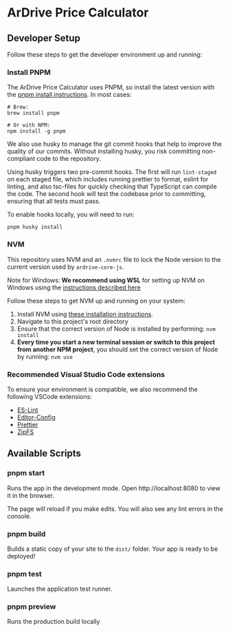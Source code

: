 # ArDrive Price Calculator

## Developer Setup

Follow these steps to get the developer environment up and running:

### Install PNPM

The ArDrive Price Calculator uses PNPM, so install the latest version with the [pnpm install instructions][pnpm-install]. In most cases:

```shell
# Brew:
brew install pnpm

# Or with NPM:
npm install -g pnpm
```

We also use husky to manage the git commit hooks that help to improve the quality of our commits. Without installing husky, you risk committing non-compliant code to the repository.

Using husky triggers two pre-commit hooks. The first will run `lint-staged` on each staged file, which includes running prettier to format, eslint for linting, and also tsc-files for quickly checking that TypeScript can compile the code. The second hook will test the codebase prior to committing, ensuring that all tests must pass.

To enable hooks locally, you will need to run:

```shell
pnpm husky install
```

### NVM

This repository uses NVM and an `.nvmrc` file to lock the Node version to the current version used by `ardrive-core-js`.

Note for Windows: **We recommend using WSL** for setting up NVM on Windows using the [instructions described here][wsl-install]

Follow these steps to get NVM up and running on your system:

1. Install NVM using [these installation instructions][nvm-install].
2. Navigate to this project's root directory
3. Ensure that the correct version of Node is installed by performing: `nvm install`
4. **Every time you start a new terminal session or switch to this project from another NPM project**, you should set the correct version of Node by running: `nvm use`

### Recommended Visual Studio Code extensions

To ensure your environment is compatible, we also recommend the following VSCode extensions:

-   [ES-Lint][eslint-vscode]
-   [Editor-Config][editor-config-vscode]
-   [Prettier][prettier-vscode]
-   [ZipFS][zipfs-vscode]

## Available Scripts

### pnpm start

Runs the app in the development mode.
Open http://localhost:8080 to view it in the browser.

The page will reload if you make edits.
You will also see any lint errors in the console.

### pnpm build

Builds a static copy of your site to the `dist/` folder.
Your app is ready to be deployed!

### pnpm test

Launches the application test runner.

### pnpm preview
Runs the production build locally

[pnpm-install]: https://pnpm.io/installation
[nvm-install]: https://github.com/nvm-sh/nvm#installing-and-updating
[wsl-install]: https://code.visualstudio.com/docs/remote/wsl
[editor-config-vscode]: https://marketplace.visualstudio.com/items?itemName=EditorConfig.EditorConfig
[prettier-vscode]: https://marketplace.visualstudio.com/items?itemName=esbenp.prettier-vscode
[zipfs-vscode]: https://marketplace.visualstudio.com/items?itemName=arcanis.vscode-zipfs
[eslint-vscode]: https://marketplace.visualstudio.com/items?itemName=dbaeumer.vscode-eslint
